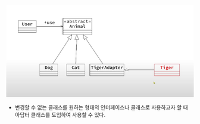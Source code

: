 ![img.png](../resources/adapter.png)

- 변경할 수 없는 클래스를 원하는 형태의 인터페이스나 클래스로 사용하고자 할 때 아답터 클래스를 도입하여 사용할 수 있다. 